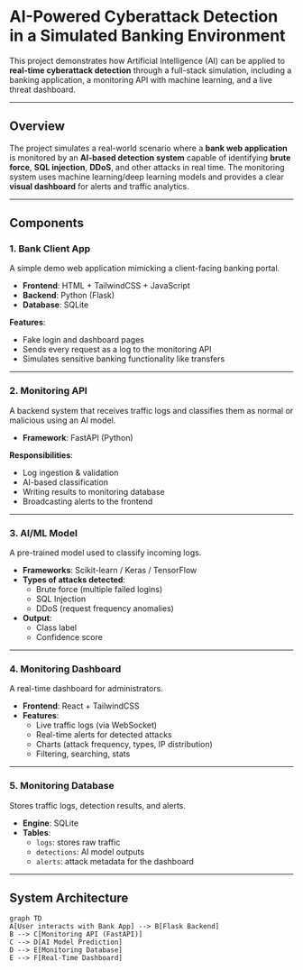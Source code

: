 # AI-Powered Cyberattack Detection in a Simulated Banking Environment

This project demonstrates how Artificial Intelligence (AI) can be applied to **real-time cyberattack detection** through a full-stack simulation, including a banking application, a monitoring API with machine learning, and a live threat dashboard.

---

## Overview

The project simulates a real-world scenario where a **bank web application** is monitored by an **AI-based detection system** capable of identifying **brute force**, **SQL injection**, **DDoS**, and other attacks in real time. The monitoring system uses machine learning/deep learning models and provides a clear **visual dashboard** for alerts and traffic analytics.

---

## Components

### 1. Bank Client App

A simple demo web application mimicking a client-facing banking portal.

- **Frontend**: HTML + TailwindCSS + JavaScript
- **Backend**: Python (Flask)
- **Database**: SQLite

**Features**:

- Fake login and dashboard pages
- Sends every request as a log to the monitoring API
- Simulates sensitive banking functionality like transfers

---

### 2. Monitoring API

A backend system that receives traffic logs and classifies them as normal or malicious using an AI model.

- **Framework**: FastAPI (Python)

**Responsibilities**:

- Log ingestion & validation
- AI-based classification
- Writing results to monitoring database
- Broadcasting alerts to the frontend

---

### 3. AI/ML Model

A pre-trained model used to classify incoming logs.

- **Frameworks**: Scikit-learn / Keras / TensorFlow
- **Types of attacks detected**:
  - Brute force (multiple failed logins)
  - SQL Injection
  - DDoS (request frequency anomalies)
- **Output**:
  - Class label
  - Confidence score

---

### 4. Monitoring Dashboard

A real-time dashboard for administrators.

- **Frontend**: React + TailwindCSS
- **Features**:
  - Live traffic logs (via WebSocket)
  - Real-time alerts for detected attacks
  - Charts (attack frequency, types, IP distribution)
  - Filtering, searching, stats

---

### 5. Monitoring Database

Stores traffic logs, detection results, and alerts.

- **Engine**: SQLite
- **Tables**:
  - `logs`: stores raw traffic
  - `detections`: AI model outputs
  - `alerts`: attack metadata for the dashboard

---

## System Architecture

```mermaid
graph TD
A[User interacts with Bank App] --> B[Flask Backend]
B --> C[Monitoring API (FastAPI)]
C --> D[AI Model Prediction]
D --> E[Monitoring Database]
E --> F[Real-Time Dashboard]
```
